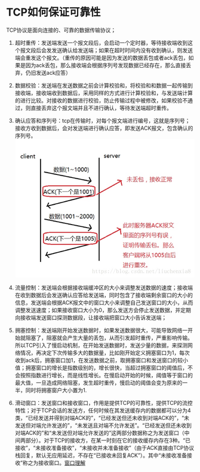 # TCP如何保证可靠性
TCP协议是面向连接的、可靠的数据传输协议；
1. 超时重传：发送端发送一个报文段后，会启动一个定时器，等待接收端收到这个报文段后会发发送确认给发送端；如果在超时时间内没有收到确认，则发送端会重发这个报文。（重传的原因可能是因为发送的数据丢包或者ack丢包，如果是因为ack丢包，那么接收端会根据序列号发现数据已经存在，那么直接丢弃，仍旧发送ack应答）
2. 数据校验：发送端在发送数据之前会计算校验和，将校验和和数据一起传输到接收端，接收端收到数据后，采用同样的方式进行计算校验和，与发送端计算的进行比较。对接收的数据进行校验，防止传输过程中被修改，如果校验不通过，则直接丢弃这个报文端并且不进行确认，等待发送端超时重传。
3. 确认应答和序列号：tcp在传输时，对每个报文端进行编号，这就是序列号；接收方收到数据后，会对发送端进行确认应答，即发送ACK报文，包含确认的序列号。![](media/15677690130686.jpg)

4. 流量控制：发送端会根据接收端缓冲区的大小来调整发送数据的速度；接收端在收到数据后会发送确认应答给发送端，同时包含了接收端剩余窗口的大小的信息，发送端会根据ACK报文中的窗口大小来调整自己发送窗口的大小，从而调整发送速度；如果接收窗口大小为0，那么发送方会停止发送数据，并定期向接收端发送窗口探测数据段，让接收端把窗口大小告诉发送端；
5. 拥塞控制：发送端刚开始发送数据时，如果发送数据很大，可能导致网络一开始就阻塞了，阻塞就会产生大量的丢包，从而引发超时重传，严重影响传输。所以TCP引入了慢启动机制，在开始发送数据时，发送少量的数据，来探测网络情况，再决定下次传输多大的数据量，比如刚开始定义拥塞窗口为1，每次收到ack后，拥塞窗口加1，在发送数据之前，取拥塞窗口和发送窗口的较小值；拥塞窗口的增长是指数级别的，增长很快，当超过拥塞窗口的阈值后，不会按照指数进行增长，而是线性增长。在慢启动开始的时候，阈值等于窗口的最大值，一旦造成网络阻塞，发生超时重传，慢启动的阈值会变为原来的一半，同时将拥塞窗户大小置为1.
6. 滑动窗口：发送窗口和接收窗口，作用是提供TCP的可靠性，提供TCP的流控特性；对于TCP会话的发送方，任何时候在其发送缓存内的数据都可以分为4类，“已经发送并得到对端ACK的”，“已经发送但还未收到对端ACK的”，“未发送但对端允许发送的”，“未发送且对端不允许发送”。“已经发送但还未收到对端ACK的”和“未发送但对端允许发送的”这两部分数据称之为发送窗口（中间两部分）。对于TCP的接收方，在某一时刻在它的接收缓存内存在3种。“已接收”，“未接收准备接收”，“未接收并未准备接收”（由于ACK直接由TCP协议栈回复，默认无应用延迟，不存在“已接收未回复ACK”）。其中“未接收准备接收”称之为接收窗口。[窗口理解](https://my.oschina.net/xinxingegeya/blog/485650)
